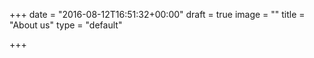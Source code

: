 +++
date = "2016-08-12T16:51:32+00:00"
draft = true
image = ""
title = "About us"
type = "default"

+++
